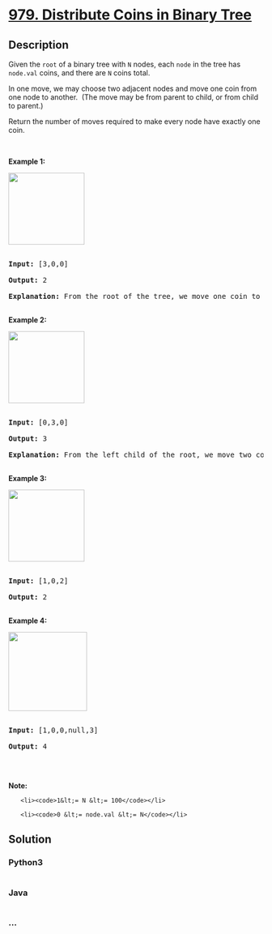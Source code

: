 # [979. Distribute Coins in Binary Tree](https://leetcode.com/problems/distribute-coins-in-binary-tree)

## Description
<p>Given the <code>root</code> of a binary tree with <code>N</code> nodes, each <code>node</code>&nbsp;in the tree has <code>node.val</code> coins, and there are <code>N</code> coins total.</p>

<p>In one move, we may choose two adjacent nodes and move one coin from one node to another.&nbsp; (The move may be from parent to child, or from child to parent.)</p>

<p>Return the number of moves required to make every node have exactly one coin.</p>

<p>&nbsp;</p>

<div>
<p><strong>Example 1:</strong></p>

<p><strong><img alt="" src="https://assets.leetcode.com/uploads/2019/01/18/tree1.png" style="width: 150px; height: 142px;" /></strong></p>

<pre>
<strong>Input: </strong><span id="example-input-1-1">[3,0,0]</span>
<strong>Output: </strong><span id="example-output-1">2</span>
<strong>Explanation: </strong>From the root of the tree, we move one coin to its left child, and one coin to its right child.
</pre>

<div>
<p><strong>Example 2:</strong></p>

<p><strong><img alt="" src="https://assets.leetcode.com/uploads/2019/01/18/tree2.png" style="width: 150px; height: 142px;" /></strong></p>

<pre>
<strong>Input: </strong><span id="example-input-2-1">[0,3,0]</span>
<strong>Output: </strong><span id="example-output-2">3</span>
<strong>Explanation: </strong>From the left child of the root, we move two coins to the root [taking two moves].  Then, we move one coin from the root of the tree to the right child.
</pre>

<div>
<p><strong>Example 3:</strong></p>

<p><strong><img alt="" src="https://assets.leetcode.com/uploads/2019/01/18/tree3.png" style="width: 150px; height: 142px;" /></strong></p>

<pre>
<strong>Input: </strong><span id="example-input-3-1">[1,0,2]</span>
<strong>Output: </strong><span id="example-output-3">2</span>
</pre>

<div>
<p><strong>Example 4:</strong></p>

<p><strong><img alt="" src="https://assets.leetcode.com/uploads/2019/01/18/tree4.png" style="width: 155px; height: 156px;" /></strong></p>

<pre>
<strong>Input: </strong><span id="example-input-4-1">[1,0,0,null,3]</span>
<strong>Output: </strong><span id="example-output-4">4</span>
</pre>

<p>&nbsp;</p>

<p><strong><span>Note:</span></strong></p>

<ol>
	<li><code>1&lt;= N &lt;= 100</code></li>
	<li><code>0 &lt;= node.val &lt;= N</code></li>
</ol>
</div>
</div>
</div>
</div>


## Solution
<!-- Type common method here -->


### Python3
<!-- Type special method here -->

```python

```

### Java
<!-- Type special method here -->

```java

```

### ...
```

```

